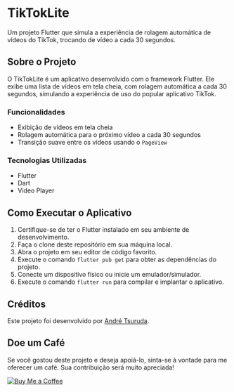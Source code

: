 # TikTokLite

Um projeto Flutter que simula a experiência de rolagem automática de vídeos do TikTok, trocando de vídeo a cada 30 segundos.

## Sobre o Projeto

O TikTokLite é um aplicativo desenvolvido com o framework Flutter. Ele exibe uma lista de vídeos em tela cheia, com rolagem automática a cada 30 segundos, simulando a experiência de uso do popular aplicativo TikTok.

### Funcionalidades

- Exibição de vídeos em tela cheia
- Rolagem automática para o próximo vídeo a cada 30 segundos
- Transição suave entre os vídeos usando o `PageView`

### Tecnologias Utilizadas

- Flutter
- Dart
- Video Player

## Como Executar o Aplicativo

1. Certifique-se de ter o Flutter instalado em seu ambiente de desenvolvimento.
2. Faça o clone deste repositório em sua máquina local.
3. Abra o projeto em seu editor de código favorito.
4. Execute o comando `flutter pub get` para obter as dependências do projeto.
5. Conecte um dispositivo físico ou inicie um emulador/simulador.
6. Execute o comando `flutter run` para compilar e implantar o aplicativo.

## Créditos

Este projeto foi desenvolvido por [André Tsuruda](https://github.com/Andretsc).

## Doe um Café

Se você gostou deste projeto e deseja apoiá-lo, sinta-se à vontade para me oferecer um café. Sua contribuição será muito apreciada!

[![Buy Me a Coffee](https://www.buymeacoffee.com/assets/img/custom_images/orange_img.png)](https://www.buymeacoffee.com/Andretsc)

